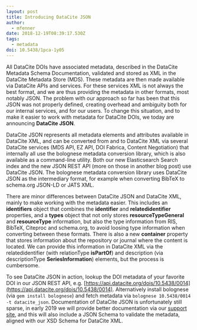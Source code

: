 ```yaml
---
layout: post
title: Introducing DataCite JSON
author:
  - mfenner
date: 2018-12-19T08:39:17.530Z
tags:
  - metadata
doi: 10.5438/1pca-1y05
---
```

All DataCite DOIs have associated metadata, described in the DataCite Metadata Schema Documentation, validated and stored as XML in the DataCite Metadata Store (MDS). These metadata are then made available via DataCite APIs and services. For these services XML is not always the best format, and we are thus providing the metadata in other formats, most notably JSON. The problem with our approach so far has been that this JSON was not properly defined, creating overhead and ambiguity both for our internal services, and for our users. To change this situation, and to make it easier to work with metadata for DataCite DOIs, we today are announcing **DataCite JSON**.

DataCite JSON represents all metadata elements and attributes available in DataCite XML, and can be converted from and to DataCite XML via several DataCite services (MDS API, EZ API, DOI Fabrica, Content Negotiation) that internally all use the bolognese metadata conversion library, which is also available as a command-line utility. Both our new Elasticsearch Search index and the new JSON REST API (more on those in another blog post) use DataCite JSON. The bolognese metadata conversion library uses DataCite JSON as the intermediary format, for example when converting BibTeX to schema.org JSON-LD or JATS XML.

There are minor differences between DataCite JSON and DataCite XML, mainly to make working with the metadata easier. This includes an **identifiers** object that combines the **identifier** and **relatedidentifier** properties, and a **types** object that not only stores **resourceTypeGeneral** and **resourceType** information, but also the type information from RIS, BibTeX, Citeproc and schema.org, to avoid loosing type information when converting between these formats. There is also a new **container** property that stores information about the repository or journal where the content is located. We can provide this information in DataCite XML via the relatedidentifier (with relationType **isPartOf**) and description (via descriptionType **SeriesInformation**) elements, but the process is cumbersome.

To see DataCite JSON in action, lookup the DOI metadata of your favorite DOI in our JSON REST API, e.g. [https://api.datacite.org/dois/10.5438/0014](https://api.datacite.org/dois/10.5438/0014). Alternatively install bolognese (via `gem install bolognese`) and fetch metadata via `bolognese 10.5438/0014 -t datacite_json`. Documentation of DataCite JSON is unfortunately still sparse, in early 2019 we will provide better documentation via our [support site](https://support.datacite.org), and this will also include a JSON Schema to validate the metadata, aligned with our XSD Schema for DataCite XML. 
